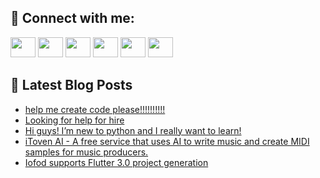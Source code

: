 ## 🔎 Connect with me:
[<img height="32" width="40" src="https://cdn.jsdelivr.net/npm/simple-icons@v5/icons/telegram.svg" />](https://t.me/bullbesh)
[<img height="32" width="40" src="https://cdn.jsdelivr.net/npm/simple-icons@v5/icons/vk.svg" />](https://vk.com/bullbesh)
[<img height="32" width="40" src="https://cdn.jsdelivr.net/npm/simple-icons@v5/icons/twitter.svg" />](https://twitter.com/bullbesh1)
[<img height="32" width="40" src="https://cdn.jsdelivr.net/npm/simple-icons@v5/icons/instagram.svg" />](https://www.instagram.com/bullbesh)
[<img height="32" width="40" src="https://cdn.jsdelivr.net/npm/simple-icons@v5/icons/reddit.svg" />](https://www.reddit.com/user/bullbesh)
[<img height="32" width="40" src="https://cdn.jsdelivr.net/npm/simple-icons@v5/icons/youtube.svg" />](https://www.youtube.com/channel/UCtfjRs6uzgq5mfm8S06WTcg)

## 📕 Latest Blog Posts
<!-- BLOG-POST-LIST:START -->
- [help me create code please!!!!!!!!!!](https://www.reddit.com/r/Python/comments/v6oi8r/help_me_create_code_please/)
- [Looking for help for hire](https://www.reddit.com/r/Python/comments/v6o676/looking_for_help_for_hire/)
- [Hi guys! I’m new to python and I really want to learn!](https://www.reddit.com/r/Python/comments/v6ngli/hi_guys_im_new_to_python_and_i_really_want_to/)
- [iToven AI - A free service that uses AI to write music and create MIDI samples for music producers.](https://www.reddit.com/r/Python/comments/v6nezc/itoven_ai_a_free_service_that_uses_ai_to_write/)
- [Iofod supports Flutter 3.0 project generation](https://www.reddit.com/r/Python/comments/v6m9ue/iofod_supports_flutter_30_project_generation/)
<!-- BLOG-POST-LIST:END -->
